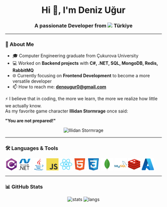 <h1 align="center">Hi 👋, I'm Deniz Uğur</h1>
<h3 align="center">A passionate Developer from <img src="https://em-content.zobj.net/thumbs/240/apple/354/flag-turkey_1f1f9-1f1f7.png" width="25"/> Türkiye</h3>





---

### 🚀 About Me  
- 🎓 Computer Engineering graduate from Çukurova University  
- 💻 Worked on **Backend projects** with **C#, .NET, SQL, MongoDB, Redis, RabbitMQ**  
- 🌐 Currently focusing on **Frontend Development** to become a more versatile developer   
- 📫 How to reach me: **denougur0@gmail.com**  

⚡ I believe that in coding, the more we learn, the more we realize how little we actually know.  
As my favorite game character **Illidan Stormrage** once said:  

**"You are not prepared!"**  

<p align="center">
  <img src="https://33.media.tumblr.com/7b6ab2d4f3342bce9834b3a5a0f2fe6c/tumblr_my2f6a4zEg1sla1tdo1_500.gif" width="400" alt="Illidan Stormrage">
</p>

---

### 🛠️ Languages & Tools  
<p align="left">
  <img src="https://raw.githubusercontent.com/devicons/devicon/master/icons/csharp/csharp-original.svg" alt="csharp" width="40" height="40"/>
  <img src="https://raw.githubusercontent.com/devicons/devicon/master/icons/dot-net/dot-net-original-wordmark.svg" alt="dotnet" width="40" height="40"/>
  <img src="https://raw.githubusercontent.com/devicons/devicon/master/icons/java/java-original.svg" alt="java" width="40" height="40"/>
  <img src="https://raw.githubusercontent.com/devicons/devicon/master/icons/javascript/javascript-original.svg" alt="javascript" width="40" height="40"/>
  <img src="https://raw.githubusercontent.com/devicons/devicon/master/icons/react/react-original.svg" alt="react" width="40" height="40"/>
  <img src="https://raw.githubusercontent.com/devicons/devicon/master/icons/html5/html5-original.svg" alt="html5" width="40" height="40"/>
  <img src="https://raw.githubusercontent.com/devicons/devicon/master/icons/css3/css3-original.svg" alt="css3" width="40" height="40"/>
  <img src="https://raw.githubusercontent.com/devicons/devicon/master/icons/mongodb/mongodb-original.svg" alt="mongodb" width="40" height="40"/>
  <img src="https://raw.githubusercontent.com/devicons/devicon/master/icons/mysql/mysql-original-wordmark.svg" alt="mysql" width="40" height="40"/>
  <img src="https://raw.githubusercontent.com/devicons/devicon/master/icons/redis/redis-original.svg" alt="redis" width="40" height="40"/>
  <img src="https://raw.githubusercontent.com/devicons/devicon/master/icons/azure/azure-original.svg" alt="azure" width="40" height="40"/>
</p>

---

### 📊 GitHub Stats  
<p align="center">
  <img src="https://github-readme-stats.vercel.app/api?username=denizugur&show_icons=true&theme=radical" alt="stats" height="150"/>
  <img src="https://github-readme-stats.vercel.app/api/top-langs/?username=denizugur&layout=compact&theme=radical" alt="langs" height="150"/>
</p>
